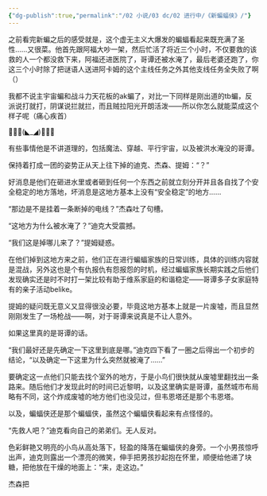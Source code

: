 ```yaml
---
{"dg-publish":true,"permalink":"/02 小说/03 dc/02 进行中/《新蝙蝠侠》/"}
---
```


之前看完新蝙之后的感受就是，这个虚无主义大爆发的蝙蝠看起来既充满了圣性……又很菜。他首先跟阿福大吵一架，然后忙活了将近三个小时，不仅要救的该救的人一个都没救下来，阿福还进医院了，哥谭还被水淹了，最后老婆还跑了，你这三个小时除了把谜语人送进阿卡姆的这个主线任务之外其他支线任务全失败了啊（）

我都不说主宇宙蝙和战斗力天花板的ak蝙了，对比一下同样是刚出道的tb蝙，反派说打就打，阴谋说拦就拦，而且贼拉阳光开朗活泼——所以你怎么就能菜成这个样子呢（痛心疾首）

🦇🦇🦇(◣_◢)🦇🦇🦇

有些事情他是不讲道理的，包括魔法、穿越、平行宇宙，以及被洪水淹没的哥谭。

保持着打成一团的姿势正从天上往下掉的迪克、杰森、提姆：“？”

好消息是他们在砸进水里或者砸到任何一个东西之前就立刻分开并且各自找了个安全稳定的地方落地，坏消息是这地方基本上没有“安全稳定”的地方……

“那边是不是挂着一条断掉的电线？”杰森吐了句槽。

“这地方为什么被水淹了？”迪克大受震撼。

“我们这是掉哪儿来了？”提姆疑惑。

在他们掉到这地方来之前，他们正在进行蝙蝠家族的日常训练，具体的训练内容就是混战，另外这也是个有仇报仇有怨报怨的时机，经过蝙蝠家族长期实践之后他们发现确实还是时不时打一架比较有助于维系家庭的和谐稳定——哥谭多子女家庭特有的亲子活动belike。

提姆的疑问既无意义又显得很没必要，毕竟这地方基本上就是一片废墟，而且显然刚刚发生了一场枪战——啊，对于哥谭来说真是不让人意外。

如果这里真的是哥谭的话。

“我们最好还是先确定一下这里到底是哪。”迪克四下看了一圈之后得出一个初步的结论，“以及确定一下这里为什么突然就被淹了……”

要确定这一点他们只能去找个室外的地方，于是小鸟们很快就从废墟里翻找出一条路来。随后他们才发现此时的时间已近黎明，以及这里确实是哥谭，虽然城市布局略有不同，这个炸成废墟的地方他们也没见过，但韦恩塔还是那个韦恩塔。

以及，蝙蝠侠还是那个蝙蝠侠，虽然这个蝙蝠侠看起来有点怪怪的。

“先救人吧？”迪克看向自己的弟弟们。无人反对。

色彩鲜艳又明亮的小鸟从高处落下，轻盈的降落在蝙蝠侠的身旁。一个小男孩惊呼出声，迪克则露出一个漂亮的微笑，伸手把男孩抄起抱在怀里，顺便给他递了块糖，把他放在干燥的地面上：“来，走这边。”

杰森把